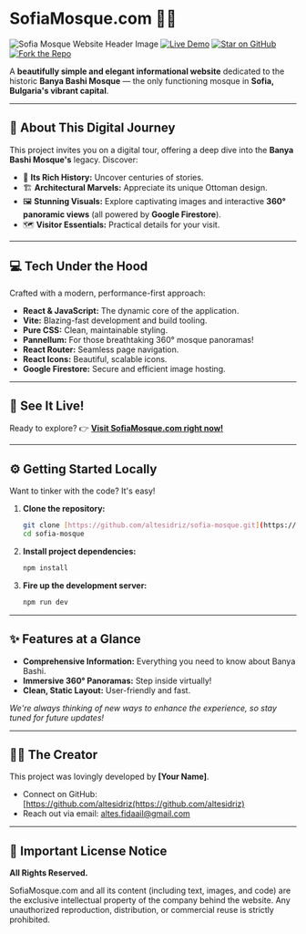 # SofiaMosque.com 🕌✨

![Sofia Mosque Website Header Image](https://i.imgur.com/your-header-image.png)
[![Live Demo](https://img.shields.io/badge/Explore%20Now-sofiamosque.com-brightgreen?style=for-the-badge&logo=vercel&logoColor=white)](https://sofiamosque.com)
[![Star on GitHub](https://img.shields.io/github/stars/YOUR_USERNAME/sofia-mosque?style=social)](https://github.com/YOUR_USERNAME/sofia-mosque/stargazers)
[![Fork the Repo](https://img.shields.io/github/forks/YOUR_USERNAME/sofia-mosque?style=social)](https://github.com/YOUR_USERNAME/sofia-mosque/network/members)

A **beautifully simple and elegant informational website** dedicated to the historic **Banya Bashi Mosque** — the only functioning mosque in **Sofia, Bulgaria's vibrant capital**.

---

## 📍 About This Digital Journey

This project invites you on a digital tour, offering a deep dive into the **Banya Bashi Mosque's** legacy. Discover:

* 📜 **Its Rich History:** Uncover centuries of stories.
* 🏗️ **Architectural Marvels:** Appreciate its unique Ottoman design.
* 🖼️ **Stunning Visuals:** Explore captivating images and interactive **360° panoramic views** (all powered by **Google Firestore**).
* 🗺️ **Visitor Essentials:** Practical details for your visit.

---

## 💻 Tech Under the Hood

Crafted with a modern, performance-first approach:

* **React & JavaScript:** The dynamic core of the application.
* **Vite:** Blazing-fast development and build tooling.
* **Pure CSS:** Clean, maintainable styling.
* **Pannellum:** For those breathtaking 360° mosque panoramas!
* **React Router:** Seamless page navigation.
* **React Icons:** Beautiful, scalable icons.
* **Google Firestore:** Secure and efficient image hosting.

---

## 🚀 See It Live!

Ready to explore?
👉 **[Visit SofiaMosque.com right now!](https://sofiamosque.com)**

---

## ⚙️ Getting Started Locally

Want to tinker with the code? It's easy!

1.  **Clone the repository:**
    ```bash
    git clone [https://github.com/altesidriz/sofia-mosque.git](https://github.com/altesidriz/sofia-mosque.git)
    cd sofia-mosque
    ```
2.  **Install project dependencies:**
    ```bash
    npm install
    ```
3.  **Fire up the development server:**
    ```bash
    npm run dev
    ```

---

## ✨ Features at a Glance

* **Comprehensive Information:** Everything you need to know about Banya Bashi.
* **Immersive 360° Panoramas:** Step inside virtually!
* **Clean, Static Layout:** User-friendly and fast.

_We're always thinking of new ways to enhance the experience, so stay tuned for future updates!_

---

## 🧑‍💻 The Creator

This project was lovingly developed by **[Your Name]**.

* Connect on GitHub: [https://github.com/altesidriz(https://github.com/altesidriz)
* Reach out via email: altes.fidaail@gmail.com

---

## 📄 Important License Notice

**All Rights Reserved.**

SofiaMosque.com and all its content (including text, images, and code) are the exclusive intellectual property of the company behind the website. Any unauthorized reproduction, distribution, or commercial reuse is strictly prohibited.
